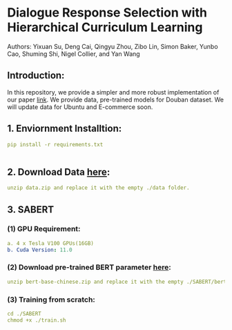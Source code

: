 # Dialogue Response Selection with Hierarchical Curriculum Learning
Authors: Yixuan Su, Deng Cai, Qingyu Zhou, Zibo Lin, Simon Baker, Yunbo Cao, Shuming Shi, Nigel Collier, and Yan Wang

## Introduction:
In this repository, we provide a simpler and more robust implementation of our paper [link](https://aclanthology.org/2021.acl-long.137.pdf). We provide data, pre-trained models for Douban dataset. We will update data for Ubuntu and E-commerce soon. 

## 1. Enviornment Installtion:
```yaml
pip install -r requirements.txt
```
```yaml
```

## 2. Download Data [here](https://drive.google.com/file/d/13Fzd91hcJ84abv6RwOKmhInSK0yxQxTx/view?usp=sharing):
```yaml
unzip data.zip and replace it with the empty ./data folder.
```

## 3. SABERT
### (1) GPU Requirement:
```yaml
a. 4 x Tesla V100 GPUs(16GB)
b. Cuda Version: 11.0
```
### (2) Download pre-trained BERT parameter [here](https://drive.google.com/file/d/1SECNJGgrBVewSRfTCUlXe_uEhXdyLhd9/view?usp=sharing):
```yaml
unzip bert-base-chinese.zip and replace it with the empty ./SABERT/bert-base-chinese folder
```
### (3) Training from scratch:
```yaml
cd ./SABERT
chmod +x ./train.sh
```









